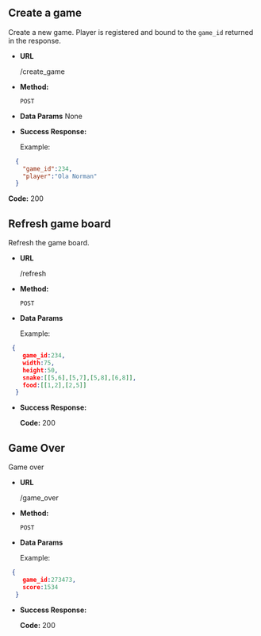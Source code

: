 **Create a game**
----
  Create a new game. Player is registered and bound to the `game_id` returned in the response.

* **URL**

  /create_game

* **Method:**
  
  `POST`
  
* **Data Params**
    None

* **Success Response:**

  Example:
```json
  {
    "game_id":234,
    "player":"Ola Norman"
  }
```
  **Code:** 200

**Refresh game board**
----
  Refresh the game board.

* **URL**

  /refresh

* **Method:**
  
  `POST`
  
* **Data Params**

  Example:
```json
 {
    game_id:234,
    width:75,
    height:50,
    snake:[[5,6],[5,7],[5,8],[6,8]],
    food:[[1,2],[2,5]]
  }
```

* **Success Response:**

  **Code:** 200

**Game Over**
----
  Game over

* **URL**

  /game_over

* **Method:**
  
  `POST`
  
* **Data Params**

  Example:
```json
 {
    game_id:273473,
    score:1534
  }
```

* **Success Response:**

  **Code:** 200
